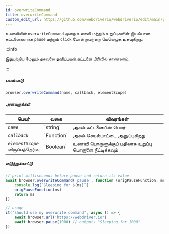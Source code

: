 ```yaml
---
id: overwriteCommand
title: overwriteCommand
custom_edit_url: https://github.com/webdriverio/webdriverio/edit/main/packages/webdriverio/src/commands/browser/overwriteCommand.ts
---
```


உலாவியின் `overwriteCommand` முறை உலாவி மற்றும் உறுப்புகளின் இயல்பான கட்டளைகளான `pause` மற்றும் `click` போன்றவற்றை மேலெழுத உதவுகிறது.

:::info

இதுபற்றிய மேலும் தகவலை [தனிப்பயன் கட்டளை](/docs/customcommands#overwriting-native-commands) பிரிவில் காணலாம்.

:::

##### பயன்பாடு

```js
browser.overwriteCommand(name, callback, elementScope)
```

##### அளவுருக்கள்

<table>
  <thead>
    <tr>
      <th>பெயர்</th><th>வகை</th><th>விவரங்கள்</th>
    </tr>
  </thead>
  <tbody>
    <tr>
      <td><code><var>name</var></code></td>
      <td>`string`</td>
      <td>அசல் கட்டளையின் பெயர்</td>
    </tr>
    <tr>
      <td><code><var>callback</var></code></td>
      <td>`Function`</td>
      <td>அசல் செயல்பாட்டை அனுப்புகிறது</td>
    </tr>
    <tr>
      <td><code><var>elementScope</var></code><br /><span className="label labelWarning">விருப்பத்தேர்வு</span></td>
      <td>`Boolean`</td>
      <td>உலாவி பொருளுக்குப் பதிலாக உறுப்பு பொருளை நீட்டிக்கவும்</td>
    </tr>
  </tbody>
</table>

##### எடுத்துக்காட்டு

```js title="execute.js"
// print milliseconds before pause and return its value.
await browser.overwriteCommand('pause', function (origPauseFunction, ms) {
    console.log(`Sleeping for ${ms}`)
    origPauseFunction(ms)
    return ms
})

// usage
it('should use my overwrite command', async () => {
    await browser.url('https://webdriver.io')
    await browser.pause(1000) // outputs "Sleeping for 1000"
})
```